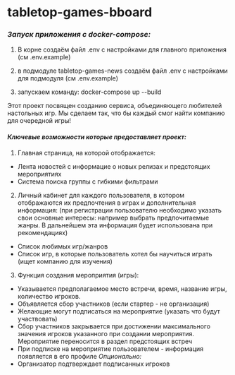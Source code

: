 # tabletop-games-bboard

### _Запуск приложения с docker-compose:_


1. В корне создаём файл .env с настройками для главного приложения (см .env.example)
2. в подмодуле tabletop-games-news создаём файл .env с настройками для подмодуля (см .env.example)

3. запускаем команду:
docker-compose up --build



Этот проект посвящен созданию сервиса, объединяющего любителей настольных игр.
Мы сделаем так, что бы каждый смог найти компанию для очередной игры!

#### _Ключевые возможности которые предоставляет проект:_

1. Главная страница, на которой отображается:
  * Лента новостей с информацие о новых релизах и предстоящих мероприятиях
  * Система поиска группы с гибкими фильтрами

2. Личный кабинет для каждого пользователя, в котором отображаются их предпочтения в играх и дополнительная информация:
(при регистрации пользователю необходимо указать свои основные интересы: например выбрать предпочитаемые жанры.
В дальнейшем эта информация будет использована при рекомендациях)
  * Список любимых игр/жанров
  * Список игр, в которые пользователь хотел бы научиться играть (ищет компанию для изучения)

3. Функция создания мероприятия (игры):
  * Указывается предполагаемое место встречи, время, название игры, количество игроков. 
  * Объявляется сбор участников (если стартер - не организация)
  * Желающие могут подписаться на мероприятие (указать что будут участвовать)
  * Сбор участников закрывается при достижении максимального значения игроков указанного при создании мероприятия. Мероприятие переносится в раздел предстоящих встреч
  * При подписке на мероприятие пользователем - информация появляется в его профиле
  _Опционально:_
  * Организатор подтверждает подписанных игроков

  
  




